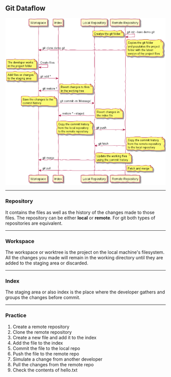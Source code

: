 ## Git Dataflow

![Git Dataflow](../Assets/images/git-dataflow-diagram.png)

-------------------------------------------------------------------------------
### Repository
It contains the files as well as the history of the changes made to those 
files. The repository can be either **local** or **remote**. For git 
both types of repositories are equivalent.

-------------------------------------------------------------------------------
### Workspace
The workspace or worktree is the project on the local machine's filesystem. 
All the changes you made will remain in the working directory until they are 
added to the staging area or discarded.

-------------------------------------------------------------------------------
### Index

The staging area or also index is the place where the developer gathers and 
groups the changes before commit.

-------------------------------------------------------------------------------
### Practice

1. Create a remote repository
2. Clone the remote repository
3. Create a new file and add it to the index
4. Add the file to the index
5. Commit the file to the local repo
6. Push the file to the remote repo
7. Simulate a change from another developer
8. Pull the changes from the remote repo
9. Check the contents of hello.txt
